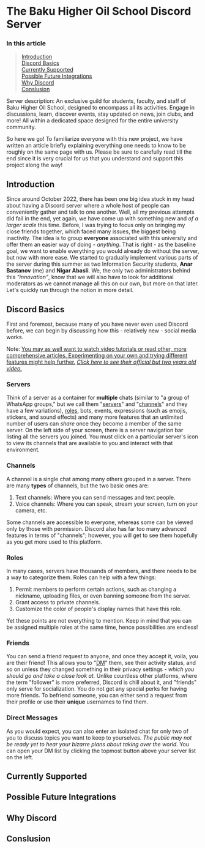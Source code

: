 # The Baku Higher Oil School Discord Server

### In this article

> [Introduction](#introduction)  
> [Discord Basics](#discord-basics)  
> [Currently Supported](#currently-supported)  
> [Possible Future Integrations](#possible-future-integrations)  
> [Why Discord](#why-discord)  
> [Conslusion](#conslusion)  

Server description: An exclusive guild for students, faculty, and staff of Baku Higher Oil School, designed to encompass all its activities. Engage in discussions, learn, discover events, stay updated on news, join clubs, and more! All within a dedicated space designed for the entire university community.

So here we go! To familiarize everyone with this new project, we have written an article briefly explaining everything one needs to know to be roughly on the same page with us. Please be sure to carefully read till the end since it is very crucial for us that you understand and support this project along the way!

## Introduction

Since around October 2022, there has been one big idea stuck in my head about having a Discord server where a whole host of people can conveniently gather and talk to one another. Well, all my previous attempts did fail in the end, yet again, we have come up with something new and _of a larger scale_ this time. Before, I was trying to focus only on bringing my close friends together, which faced many issues, the biggest being inactivity. The idea is to group **everyone** associated with this university and offer them an easier way of doing - _anything_. That is right - as the baseline goal, we want to enable everything you would already do without the server, but now with more ease. We started to gradually implement various parts of the server during this summer as two Information Security students, **Anar Bastanov** (me) and **Nigar Abasli**. We, the only two administrators behind this _"innovation"_, know that we will also have to look for additional moderators as we cannot manage all this on our own, but more on that later. Let's quickly run through the notion in more detail.

## Discord Basics

First and foremost, because many of you have never even used Discord before, we can begin by discussing how this - relatively new - social media works.

Note: <ins>You may as well want to watch video tutorials or read other, more comprehensive articles. Experimenting on your own and trying different features might help further.</ins> _[Click here to see their official but two years old video.](https://youtu.be/TJ13BA3-NR4)_

### Servers

Think of a server as a container for **multiple** chats (similar to "a group of WhatsApp groups," but we call them "[servers](#servers)" and "[channels](#channels)" and they have a few variations), [roles](#roles), bots, events, expressions (such as emojis, stickers, and sound effects) and many more features that an unlimited number of users can _share_ once they become a member of the same server. On the left side of your screen, there is a server navigation bar listing all the servers you joined. You must click on a particular server's icon to view its channels that are available to you and interact with that environment.

### Channels

A channel is a single chat among many others grouped in a server. There are many **types** of channels, but the two basic ones are:
1. Text channels: Where you can send messages and text people.
2. Voice channels: Where you can speak, stream your screen, turn on your camera, etc.

Some channels are accessible to everyone, whereas some can be viewed only by those with permission. Discord also has far too many advanced features in terms of "channels"; however, you will get to see them hopefully as you get more used to this platform.

### Roles

In many cases, servers have thousands of members, and there needs to be a way to categorize them. Roles can help with a few things:
1. Permit members to perform certain actions, such as changing a nickname, uploading files, or even banning someone from the server.
2. Grant access to private channels.
3. Customize the color of people's display names that have this role.

Yet these points are not everything to mention. Keep in mind that you can be assigned multiple roles at the same time, hence possibilities are endless!

### Friends

You can send a friend request to anyone, and once they accept it, voila, you are their friend! This allows you to "[DM](#direct-messages)" them, see their activity status, and so on unless they changed something in their privacy settings - _which you should go and take a close look at._ Unlike countless other platforms, where the term "follower" is more preferred, Discord is chill about it, and "friends" only serve for socialization. You do not get any special perks for having more friends. To befriend someone, you can either send a request from their profile or use their **unique** usernames to find them.

### Direct Messages

As you would expect, you can also enter an isolated chat for only two of you to discuss topics you want to keep to yourselves. _The public may not be ready yet to hear your bizarre plans about taking over the world._ You can open your DM list by clicking the topmost button above your server list on the left.

## Currently Supported

## Possible Future Integrations

## Why Discord

## Conslusion
